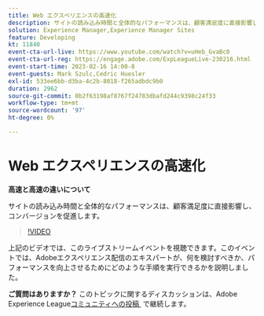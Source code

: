 ```yaml
---
title: Web エクスペリエンスの高速化
description: サイトの読み込み時間と全体的なパフォーマンスは、顧客満足度に直接影響し、コンバージョンを促進します。
solution: Experience Manager,Experience Manager Sites
feature: Developing
kt: 11840
event-cta-url-live: https://www.youtube.com/watch?v=uHeb_GvaBc0
event-cta-url-reg: https://engage.adobe.com/ExpLeagueLive-230216.html
event-start-time: 2023-02-16 14:00-8
event-guests: Mark Szulc,Cedric Huesler
exl-id: 533ee6bb-d3ba-4c2b-8018-f265adbdc9b0
duration: 2962
source-git-commit: 0b2f63198af8767f24783dbafd244c9398c24f33
workflow-type: tm+mt
source-wordcount: '97'
ht-degree: 0%

---
```


# Web エクスペリエンスの高速化

**高速と高速の違いについて**

サイトの読み込み時間と全体的なパフォーマンスは、顧客満足度に直接影響し、コンバージョンを促進します。

>[!VIDEO](https://video.tv.adobe.com/v/3414150/?quality=12&learn=on)

上記のビデオでは、このライブストリームイベントを視聴できます。このイベントでは、Adobeエクスペリエンス配信のエキスパートが、何を検討すべきか、パフォーマンスを向上させるためにどのような手順を実行できるかを説明しました。

**ご質問はありますか？** このトピックに関するディスカッションは、Adobe Experience League[&#x200B; コミュニティへの投稿 &#x200B;](https://experienceleaguecommunities.adobe.com/t5/adobe-experience-manager/experience-league-live-post-session-discussion-speeding-up-your/m-p/575513?profile.language=ja#M36836) で継続します。

